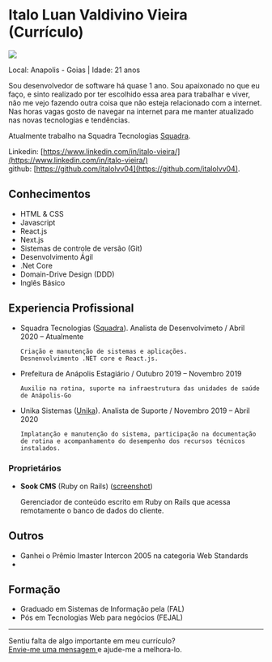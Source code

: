 # Italo Luan Valdivino Vieira (Currículo)

<img src="https://secure.gravatar.com/avatar/ee6df04abfde52e1052599a2c3a4887b" />

Local: Anapolis - Goias | Idade: 21 anos

Sou desenvolvedor de software há quase 1 ano.
Sou apaixonado no que eu faço, e sinto realizado por ter escolhido essa area para trabalhar e viver, não me vejo fazendo outra coisa que não esteja relacionado com a internet. Nas horas vagas gosto de navegar na internet
para me manter atualizado nas novas tecnologias e tendências.

Atualmente trabalho na Squadra Tecnologias [Squadra](https://www.squadra.com.br/ "Link").

Linkedin: [https://www.linkedin.com/in/italo-vieira/](https://www.linkedin.com/in/italo-vieira/)  
github: [https://github.com/italolvv04](https://github.com/italolvv04).

## Conhecimentos

- HTML & CSS
- Javascript
- React.js
- Next.js
- Sistemas de controle de versão (Git)
- Desenvolvimento Ágil
- .Net Core
- Domain-Drive Design (DDD)
- Inglês Básico

## Experiencia Profissional

- Squadra Tecnologias ([Squadra](https://www.squadra.com.br/ "Link")).
  Analista de Desenvolvimeto / Abril 2020 – Atualmente

      Criação e manutenção de sistemas e aplicações.
      Desnenvolvimento .NET core e React.js.

- Prefeitura de Anápolis
  Estagiário / Outubro 2019 – Novembro 2019

      Auxilio na rotina, suporte na infraestrutura das unidades de saúde de Anápolis-Go

- Unika Sistemas ([Unika](http://www.unikasistemas.com.br/ "Link")).
  Analista de Suporte / Novembro 2019 – Abril 2020

      Implatanção e manutenção do sistema, participação na documentação de rotina e acompanhamento do desempenho dos recursos técnicos instalados.

### Proprietários

- **Sook CMS** (Ruby on Rails) ([screenshot](https://github.com/danillos/curriculo/raw/master/images/cms_sook.jpg "foto"))

  Gerenciador de conteúdo escrito em Ruby on Rails que acessa remotamente o banco de dados do cliente.

## Outros

- Ganhei o Prêmio Imaster Intercon 2005 na categoria Web Standards
-

## Formação

- Graduado em Sistemas de Informação pela (FAL)
- Pós em Tecnologias Web para negócios (FEJAL)

---

Sentiu falta de algo importante em meu currículo?  
[Envie-me uma mensagem ](https://github.com/inbox/new/danillos "Envie-me uma mensagem ") e ajude-me a melhora-lo.
